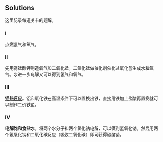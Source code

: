 ## Solutions

这里记录每道关卡的题解。

### Ⅰ

点燃氢气和氧气。

### Ⅱ

先用高锰酸钾制造氧气和二氧化锰。二氧化锰做催化剂催化过氧化氢生成水和氧气。水进一步电解又可以得到氢气和氧气。

### Ⅲ

[**铝热反应**](https://baike.baidu.com/item/%E9%93%9D%E7%83%AD%E5%8F%8D%E5%BA%94/1986667)。铝和氧化铁在高温条件下可以置换出铁，直接用铁加上盐酸再置换就可以制作二价铁盐。

### Ⅳ
**电解饱和食盐水**。将两个水分子和两个氯化钠电解，可以得到氢氧化钠。然后用两个氢氧化钠和二氧化碳反应（吸收二氧化碳）即可获得碳酸钠。
